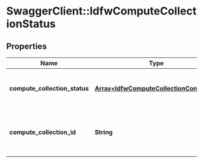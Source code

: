 # SwaggerClient::IdfwComputeCollectionStatus

## Properties
Name | Type | Description | Notes
------------ | ------------- | ------------- | -------------
**compute_collection_status** | [**Array&lt;IdfwComputeCollectionCondition&gt;**](IdfwComputeCollectionCondition.md) | IDFW enabled compute collection status. | [optional] 
**compute_collection_id** | **String** | IDFW compute collection ID connected to VC. | 


